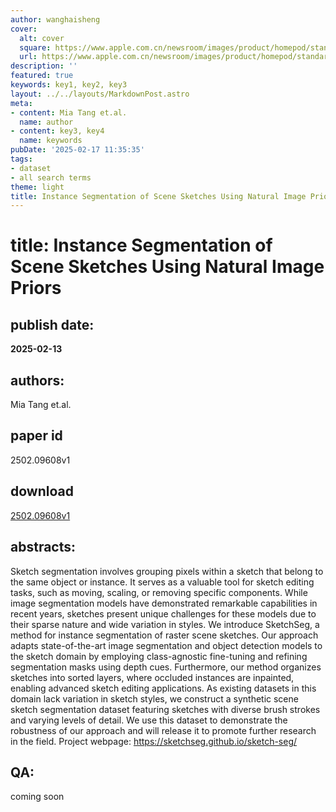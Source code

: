 ```yaml
---
author: wanghaisheng
cover:
  alt: cover
  square: https://www.apple.com.cn/newsroom/images/product/homepod/standard/Apple-HomePod-hero-230118_big.jpg.large_2x.jpg
  url: https://www.apple.com.cn/newsroom/images/product/homepod/standard/Apple-HomePod-hero-230118_big.jpg.large_2x.jpg
description: ''
featured: true
keywords: key1, key2, key3
layout: ../../layouts/MarkdownPost.astro
meta:
- content: Mia Tang et.al.
  name: author
- content: key3, key4
  name: keywords
pubDate: '2025-02-17 11:35:35'
tags:
- dataset
- all search terms
theme: light
title: Instance Segmentation of Scene Sketches Using Natural Image Priors
---
```


# title: Instance Segmentation of Scene Sketches Using Natural Image Priors 
## publish date: 
**2025-02-13** 
## authors: 
  Mia Tang et.al. 
## paper id
2502.09608v1
## download
[2502.09608v1](http://arxiv.org/abs/2502.09608v1)
## abstracts:
Sketch segmentation involves grouping pixels within a sketch that belong to the same object or instance. It serves as a valuable tool for sketch editing tasks, such as moving, scaling, or removing specific components. While image segmentation models have demonstrated remarkable capabilities in recent years, sketches present unique challenges for these models due to their sparse nature and wide variation in styles. We introduce SketchSeg, a method for instance segmentation of raster scene sketches. Our approach adapts state-of-the-art image segmentation and object detection models to the sketch domain by employing class-agnostic fine-tuning and refining segmentation masks using depth cues. Furthermore, our method organizes sketches into sorted layers, where occluded instances are inpainted, enabling advanced sketch editing applications. As existing datasets in this domain lack variation in sketch styles, we construct a synthetic scene sketch segmentation dataset featuring sketches with diverse brush strokes and varying levels of detail. We use this dataset to demonstrate the robustness of our approach and will release it to promote further research in the field.   Project webpage: https://sketchseg.github.io/sketch-seg/
## QA:
coming soon
